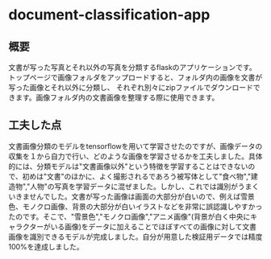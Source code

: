 # document-classification-app

## 概要

文書が写った写真とそれ以外の写真を分類するflaskのアプリケーションです。トップページで画像フォルダをアップロードすると、フォルダ内の画像を文書が写った画像とそれ以外に分類し、
それぞれ別々にzipファイルでダウンロードできます。画像フォルダ内の文書画像を整理する際に使用できます。

## 工夫した点
文書画像分類のモデルをtensorflowを用いて学習させたのですが、画像データの収集を１から自力で行い、どのような画像を学習させるかを工夫しました。具体的には、分類モデルは"文書画像以外"という特徴を学習することはできないので、初めは"文書"のほかに、よく撮影されるであろう被写体として"食べ物","建造物","人物"の写真を学習データに混ぜました。しかし、これでは識別がうまくいきませんでした。文書が写った画像は画面の大部分が白いので、例えば雪景色、モノクロ画像、背景の大部分が白いイラストなどを非常に誤認識しやすかったのです。そこで、"雪景色","モノクロ画像","アニメ画像"(背景が白く中央にキャラクターがいる画像)をデータに加えることでほぼすべての画像に対して文書画像を識別できるモデルが完成しました。自分が用意した検証用データでは精度100%を達成しました。


